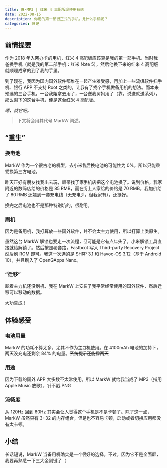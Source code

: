 ```yaml
---
title: 真·MP3 | 红米 4 高配版现使用有感
date: 2022-08-15
description: 你用的第一部很正式的手机，是什么手机呢？
categories: 日记
---
```


## 前情提要

作为 2018 年入网办卡的用机，红米 4 高配版应该算是我的第一部手机。当时我爸换手机（就是我的第二部手机：红米 Note 5），然后他换下来的红米 4 高配版就顺理成章的到了我的手里。

到了现在，我因为国内国外软件都堆在一起产生难受感，再加上一些流氓软件扫手机、银行 APP 不支持 Root 之类的，让我有了找个手机做备用机的想法。而本来预选的三台手机，一台我姐拿去用了，一台送我舅妈用了（靠，说送就送系列），那么剩下的这台手机，便是这台红米 4 高配版。

*嗯，就它吧。*

> 下文将会用其代号 MarkW 阐述。

## “重生”

### 换电池

MarkW 作为一个很古老的机型，去小米售后换电池的可能性为 0%，所以只能乖乖换第三方电池。

昨天正好有朋友找我出去玩，顺带找了家手机店把这个电池换了。说到价格，我家附近的数码店给的价格是 85 RMB，而在街上人家给的价格是 70 RMB，我加价给了 80 RMB 还嫖到一套充电线（无充电头，但我家有），还挺好。

换完之后电池也不是那种特别坑的，很耐用。

### 刷机

因为是备用机，我打算放一些国外软件，并不会太主力使用，所以打算上类原生。

虽然这台 MarkW 解锁也要走一次流程，但可能是它有点年头了，小米解锁工具直接就给解锁了。然后按照老套路，Fastboot 写入 Third-party Recovery Project 然后刷 ROM 即可。我这一次选的是 SHRP 3.1 和 Havoc-OS 3.12（基于 Android 10），并且刷入了 OpenGApps Nano。

### “迁移”

趁着主力机还没刷机，我在 MarkW 上安装了我平常经常使用的国外软件，然后迁移可以移动的数据。

大功告成！

## 体验感受

### 电池用量

MarkW 的功耗不算太多，尤其不作为主力机使用。在 4100mAh 电池的加持下，两天没充电还剩余 84% 的电量。~~系统提示还能撑两天~~

### 用途

因为下载的国外 APP 大多数不太常使用，所以 MarkW 就给我当成了 MP3（指用 Apple Music 放歌），针不戳.PNG

### 流畅度

从 120Hz 回到 60Hz 其实会让人觉得这个手机是不是卡顿了。除了这一点，MarkW 虽然只有 3+32 的内存组合，但是也不容易卡顿，启动或者切换应用都没有太卡顿。

## 小结

长话短说，MarkW 当备用机确实是一个很好的选择。不过，因为它不是全面屏，我要再熟悉一下三大金刚键了（